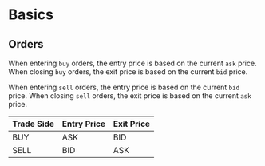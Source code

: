 # Basics

## Orders

When entering `buy` orders, the entry price is based on the current `ask` price. When closing `buy` orders, the exit price is based on the current `bid` price.

When entering `sell` orders, the entry price is based on the current `bid` price. When closing `sell` orders, the exit price is based on the current `ask` price.

| Trade Side | Entry Price | Exit Price |
|---|---|--|
| BUY | ASK | BID |
| SELL | BID | ASK |
